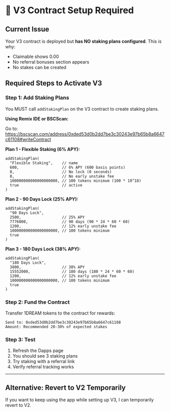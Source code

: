 # 🚨 V3 Contract Setup Required

## Current Issue

Your V3 contract is deployed but **has NO staking plans configured**. This is why:
- Claimable shows 0.00
- No referral bonuses section appears
- No stakes can be created

## Required Steps to Activate V3

### Step 1: Add Staking Plans

You MUST call `addStakingPlan` on the V3 contract to create staking plans.

**Using Remix IDE or BSCScan:**

Go to: https://bscscan.com/address/0xded53d0b2dd7be3c30243e97b65b8a6647c61108#writeContract

**Plan 1 - Flexible Staking (6% APY):**
```
addStakingPlan(
  "Flexible Staking",    // name
  600,                   // 6% APY (600 basis points)
  0,                     // No lock (0 seconds)
  0,                     // No early unstake fee
  100000000000000000000, // 100 tokens minimum (100 * 10^18)
  true                   // active
)
```

**Plan 2 - 90 Days Lock (25% APY):**
```
addStakingPlan(
  "90 Days Lock",
  2500,                  // 25% APY
  7776000,               // 90 days (90 * 24 * 60 * 60)
  1200,                  // 12% early unstake fee
  100000000000000000000, // 100 tokens minimum
  true
)
```

**Plan 3 - 180 Days Lock (38% APY):**
```
addStakingPlan(
  "180 Days Lock",
  3800,                  // 38% APY
  15552000,              // 180 days (180 * 24 * 60 * 60)
  1200,                  // 12% early unstake fee
  100000000000000000000, // 100 tokens minimum
  true
)
```

### Step 2: Fund the Contract

Transfer 1DREAM tokens to the contract for rewards:
```
Send to: 0xded53d0b2dd7be3c30243e97b65b8a6647c61108
Amount: Recommended 20-30% of expected stakes
```

### Step 3: Test

1. Refresh the Dapps page
2. You should see 3 staking plans
3. Try staking with a referral link
4. Verify referral tracking works

---

## Alternative: Revert to V2 Temporarily

If you want to keep using the app while setting up V3, I can temporarily revert to V2.
